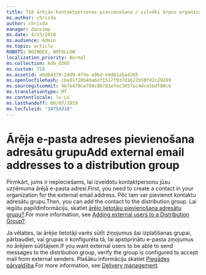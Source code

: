 ```yaml
---
title: 718 ārējās kontaktpersonas pievienošana / cilvēki ārpus organizācijas adresātu sarakstam
ms.author: chrisda
author: chrisda
manager: dansimp
ms.date: 4/13/2018
ms.audience: Admin
ms.topic: article
ROBOTS: NOINDEX, NOFOLLOW
localization_priority: Normal
ms.collection: Adm_O365
ms.custom: 718
ms.assetid: e6d64379-2dd9-4fda-a9bd-e9d61a5a4205
ms.openlocfilehash: cbe01f20b4da6ef1517f937d1622b50fd2c29269
ms.sourcegitcommit: 4b7e478ce700c0b781efec3857ac4dce5bdf00c6
ms.translationtype: MT
ms.contentlocale: lv-LV
ms.lasthandoff: 06/07/2019
ms.locfileid: "34754318"
---
```

# <a name="add-external-email-addresses-to-a-distribution-group"></a><span data-ttu-id="6c9b8-102">Ārēja e-pasta adreses pievienošana adresātu grupu</span><span class="sxs-lookup"><span data-stu-id="6c9b8-102">Add external email addresses to a distribution group</span></span>

<span data-ttu-id="6c9b8-103">Pirmkārt, jums ir nepieciešams, lai izveidotu kontaktpersonu jūsu uzņēmuma ārējā e-pasta adresi.</span><span class="sxs-lookup"><span data-stu-id="6c9b8-103">First, you need to create a contact in your organization for the external email address.</span></span> <span data-ttu-id="6c9b8-104">Pēc tam var pievienot kontaktu adresātu grupu.</span><span class="sxs-lookup"><span data-stu-id="6c9b8-104">Then, you can add the contact to the distribution group.</span></span> <span data-ttu-id="6c9b8-105">Lai iegūtu papildinformāciju, skatiet [ārējo lietotāju pievienošana adresātu grupu?](https://support.office.com/client/caa0f310-0bb7-48e3-8ad2-cb358b53bbba).</span><span class="sxs-lookup"><span data-stu-id="6c9b8-105">For more information, see [Adding external users to a Distribution Group?](https://support.office.com/client/caa0f310-0bb7-48e3-8ad2-cb358b53bbba).</span></span>

<span data-ttu-id="6c9b8-106">Ja vēlaties, lai ārējie lietotāji varēs sūtīt ziņojumus šai izplatīšanas grupai, pārbaudiet, vai grupas ir konfigurēta tā, lai apstiprinātu e-pasta ziņojumus no ārējiem sūtītājiem.</span><span class="sxs-lookup"><span data-stu-id="6c9b8-106">If you want external users to be able to send messages to the distribution group, verify the group is configured to accept mail from external senders.</span></span> <span data-ttu-id="6c9b8-107">Plašāku informāciju skatiet [Piegādes pārvaldība](https://technet.microsoft.com/library/bb124513.aspx#deliverymanagement).</span><span class="sxs-lookup"><span data-stu-id="6c9b8-107">For more information, see [Delivery management](https://technet.microsoft.com/library/bb124513.aspx#deliverymanagement).</span></span>

